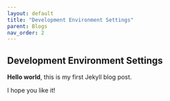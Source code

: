 ```yaml
---
layout: default
title: "Development Environment Settings"
parent: Blogs
nav_order: 2
---
```


## Development Environment Settings

**Hello world**, this is my first Jekyll blog post.

I hope you like it!
